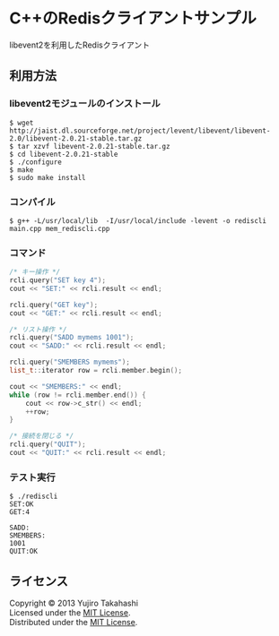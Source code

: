C++のRedisクライアントサンプル
======================
libevent2を利用したRedisクライアント

利用方法
------

### libevent2モジュールのインストール ###
    
    $ wget http://jaist.dl.sourceforge.net/project/levent/libevent/libevent-2.0/libevent-2.0.21-stable.tar.gz
    $ tar xzvf libevent-2.0.21-stable.tar.gz
    $ cd libevent-2.0.21-stable
    $ ./configure
    $ make
    $ sudo make install

### コンパイル ###
    
    $ g++ -L/usr/local/lib  -I/usr/local/include -levent -o rediscli main.cpp mem_rediscli.cpp
        
### コマンド ###

```cpp
/* キー操作 */
rcli.query("SET key 4");
cout << "SET:" << rcli.result << endl;

rcli.query("GET key");
cout << "GET:" << rcli.result << endl;

/* リスト操作 */
rcli.query("SADD mymems 1001");
cout << "SADD:" << rcli.result << endl;

rcli.query("SMEMBERS mymems");
list_t::iterator row = rcli.member.begin();

cout << "SMEMBERS:" << endl;
while (row != rcli.member.end()) {
    cout << row->c_str() << endl;
    ++row;
}    

/* 接続を閉じる */
rcli.query("QUIT");
cout << "QUIT:" << rcli.result << endl;
```

### テスト実行 ###
    
    $ ./rediscli
    SET:OK
    GET:4
    
    SADD:
    SMEMBERS:
    1001
    QUIT:OK

ライセンス
----------
Copyright &copy; 2013 Yujiro Takahashi  
Licensed under the [MIT License][MIT].  
Distributed under the [MIT License][MIT].  

[MIT]: http://www.opensource.org/licenses/mit-license.php

